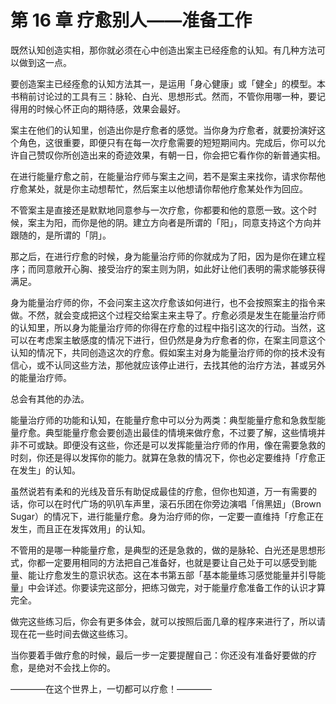 # 第 16 章 疗愈别人——准备工作

既然认知创造实相，那你就必须在心中创造出案主已经痊愈的认知。有几种方法可以做到这一点。

要创造案主已经痊愈的认知方法其一，是运用「身心健康」或「健全」的模型。本书稍前讨论过的工具有三：脉轮、白光、思想形式。然而，不管你用哪一种，要记得用的时候心怀正向的期待感，效果会最好。

案主在他们的认知里，创造出你是疗愈者的感觉。当你身为疗愈者，就要扮演好这个角色，这很重要，即便只有在每一次疗愈需要的短短期间内。完成后，你可以允许自己赞叹你所创造出来的奇迹效果，有朝一日，你会把它看作你的新普通实相。

在进行能量疗愈之前，在能量治疗师与案主之间，若不是案主来找你，请求你帮他疗愈某处，就是你主动想帮忙，然后案主以他想请你帮他疗愈某处作为回应。

不管案主是直接还是默默地同意参与一次疗愈，你都要和他的意愿一致。这个时候，案主为阳，而你是他的阴。建立方向者是所谓的「阳」，同意支持这个方向并跟随的，是所谓的「阴」。

那之后，在进行疗愈的时候，身为能量治疗师的你就成为了阳，因为是你在建立程序；而同意敞开心胸、接受治疗的案主则为阴，如此好让他们表明的需求能够获得满足。

身为能量治疗师的你，不会问案主这次疗愈该如何进行，也不会按照案主的指令来做。不然，就会变成把这个过程交给案主来主导了。疗愈必须是发生在能量治疗师的认知里，所以身为能量治疗师的你得在疗愈的过程中指引这次的行动。当然，这可以在考虑案主敏感度的情况下进行，但仍然是身为疗愈者的你，在案主同意这个认知的情况下，共同创造这次的疗愈。假如案主对身为能量治疗师的你的技术没有信心，或不认同这些方法，那他就应该停止进行，去找其他的治疗方法，甚或另外的能量治疗师。

总会有其他的办法。

能量治疗师的功能和认知，在能量疗愈中可以分为两类：典型能量疗愈和急救型能量疗愈。典型能量疗愈会要创造出最佳的情境来做疗愈，不过要了解，这些情境并非不可或缺。即便没有这些，你还是可以发挥能量治疗师的作用，像在需要急救的时刻，你还是得以发挥你的能力。就算在急救的情况下，你也必定要维持「疗愈正在发生」的认知。

虽然说若有柔和的光线及音乐有助促成最佳的疗愈，但你也知道，万一有需要的话，你可以在时代广场的叭叭车声里，滚石乐团在你旁边演唱「俏黑妞」（Brown Sugar）的情况下，进行能量疗愈。身为治疗师的你，一定要一直维持「疗愈正在发生，而且正在发挥效用」的认知。

不管用的是哪一种能量疗愈，是典型的还是急救的，做的是脉轮、白光还是思想形式，你都一定要用相同的方法把自己准备好，也就是要让自己处于可以感受到能量、能让疗愈发生的意识状态。这在本书第五部「基本能量练习感觉能量并引导能量」中会详述。你要读完这部分，把练习做完，对于能量疗愈准备工作的认识才算完全。

做完这些练习后，你会有更多体会，就可以按照后面几章的程序来进行了，所以请现在花一些时间去做这些练习。

当你要着手做疗愈的时候，最后一步一定要提醒自己：你还没有准备好要做的疗愈，是绝对不会找上你的。

————在这个世界上，一切都可以疗愈！————
